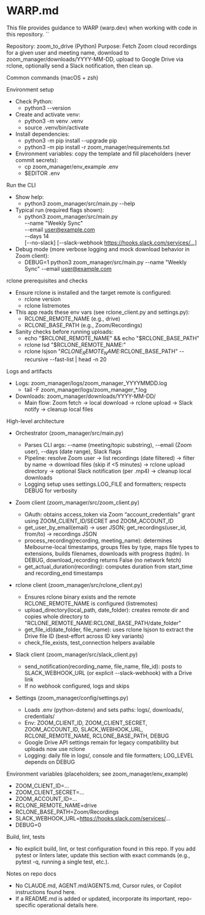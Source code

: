 # WARP.md

This file provides guidance to WARP (warp.dev) when working with code in this repository.
``

Repository: zoom_to_drive (Python)
Purpose: Fetch Zoom cloud recordings for a given user and meeting name, download to zoom_manager/downloads/YYYY-MM-DD, upload to Google Drive via rclone, optionally send a Slack notification, then clean up.

Common commands (macOS + zsh)

Environment setup
- Check Python:
  - python3 --version
- Create and activate venv:
  - python3 -m venv .venv
  - source .venv/bin/activate
- Install dependencies:
  - python3 -m pip install --upgrade pip
  - python3 -m pip install -r zoom_manager/requirements.txt
- Environment variables: copy the template and fill placeholders (never commit secrets):
  - cp zoom_manager/env_example .env
  - $EDITOR .env

Run the CLI
- Show help:
  - python3 zoom_manager/src/main.py --help
- Typical run (required flags shown):
  - python3 zoom_manager/src/main.py \
      --name "Weekly Sync" \
      --email user@example.com \
      --days 14 \
      [--no-slack] [--slack-webhook https://hooks.slack.com/services/…]
- Debug mode (more verbose logging and mock download behavior in Zoom client):
  - DEBUG=1 python3 zoom_manager/src/main.py --name "Weekly Sync" --email user@example.com

rclone prerequisites and checks
- Ensure rclone is installed and the target remote is configured:
  - rclone version
  - rclone listremotes
- This app reads these env vars (see rclone_client.py and settings.py):
  - RCLONE_REMOTE_NAME (e.g., drive)
  - RCLONE_BASE_PATH  (e.g., Zoom/Recordings)
- Sanity checks before running uploads:
  - echo "$RCLONE_REMOTE_NAME" && echo "$RCLONE_BASE_PATH"
  - rclone lsd "$RCLONE_REMOTE_NAME:"
  - rclone lsjson "$RCLONE_REMOTE_NAME:$RCLONE_BASE_PATH" --recursive --fast-list | head -n 20

Logs and artifacts
- Logs: zoom_manager/logs/zoom_manager_YYYYMMDD.log
  - tail -F zoom_manager/logs/zoom_manager_*.log
- Downloads: zoom_manager/downloads/YYYY-MM-DD/
  - Main flow: Zoom fetch → local download → rclone upload → Slack notify → cleanup local files

High-level architecture
- Orchestrator (zoom_manager/src/main.py)
  - Parses CLI args: --name (meeting/topic substring), --email (Zoom user), --days (date range), Slack flags
  - Pipeline: resolve Zoom user → list recordings (date filtered) → filter by name → download files (skip if <5 minutes) → rclone upload directory → optional Slack notification (per .mp4) → cleanup local downloads
  - Logging setup uses settings.LOG_FILE and formatters; respects DEBUG for verbosity

- Zoom client (zoom_manager/src/zoom_client.py)
  - OAuth: obtains access_token via Zoom “account_credentials” grant using ZOOM_CLIENT_ID/SECRET and ZOOM_ACCOUNT_ID
  - get_user_by_email(email) → user JSON; get_recordings(user_id, from/to) → recordings JSON
  - process_recording(recording, meeting_name): determines Melbourne-local timestamps, groups files by type, maps file types to extensions, builds filenames, downloads with progress (tqdm). In DEBUG, download_recording returns False (no network fetch)
  - get_actual_duration(recording): computes duration from start_time and recording_end timestamps

- rclone client (zoom_manager/src/rclone_client.py)
  - Ensures rclone binary exists and the remote RCLONE_REMOTE_NAME is configured (listremotes)
  - upload_directory(local_path, date_folder): creates remote dir and copies whole directory to "RCLONE_REMOTE_NAME:RCLONE_BASE_PATH/date_folder"
  - get_file_id(date_folder, file_name): uses rclone lsjson to extract the Drive file ID (best-effort across ID key variants)
  - check_file_exists, test_connection helpers available

- Slack client (zoom_manager/src/slack_client.py)
  - send_notification(recording_name, file_name, file_id): posts to SLACK_WEBHOOK_URL (or explicit --slack-webhook) with a Drive link
  - If no webhook configured, logs and skips

- Settings (zoom_manager/config/settings.py)
  - Loads .env (python-dotenv) and sets paths: logs/, downloads/, credentials/
  - Env: ZOOM_CLIENT_ID, ZOOM_CLIENT_SECRET, ZOOM_ACCOUNT_ID, SLACK_WEBHOOK_URL, RCLONE_REMOTE_NAME, RCLONE_BASE_PATH, DEBUG
  - Google Drive API settings remain for legacy compatibility but uploads now use rclone
  - Logging: daily file in logs/, console and file formatters; LOG_LEVEL depends on DEBUG

Environment variables (placeholders; see zoom_manager/env_example)
- ZOOM_CLIENT_ID=...
- ZOOM_CLIENT_SECRET=...
- ZOOM_ACCOUNT_ID=...
- RCLONE_REMOTE_NAME=drive
- RCLONE_BASE_PATH=Zoom/Recordings
- SLACK_WEBHOOK_URL=https://hooks.slack.com/services/...
- DEBUG=0

Build, lint, tests
- No explicit build, lint, or test configuration found in this repo. If you add pytest or linters later, update this section with exact commands (e.g., pytest -q, running a single test, etc.).

Notes on repo docs
- No CLAUDE.md, AGENT.md/AGENTS.md, Cursor rules, or Copilot instructions found here.
- If a README.md is added or updated, incorporate its important, repo-specific operational details here.

